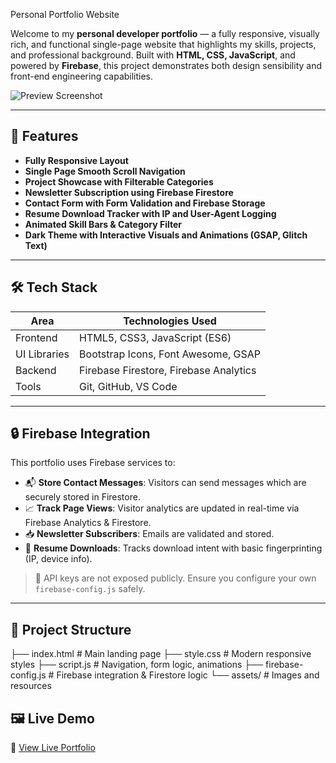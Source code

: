 Personal Portfolio Website

Welcome to my **personal developer portfolio** — a fully responsive, visually rich, and functional single-page website that highlights my skills, projects, and professional background. Built with **HTML, CSS, JavaScript**, and powered by **Firebase**, this project demonstrates both design sensibility and front-end engineering capabilities.





![Preview Screenshot](https://github.com/AbhayMParmar/Personal-Portfolio/blob/main/Personal%20Portfolio/img/pro4.png?raw=true)



---

## 🚀 Features

- **Fully Responsive Layout**
- **Single Page Smooth Scroll Navigation**
- **Project Showcase with Filterable Categories**
- **Newsletter Subscription using Firebase Firestore**
- **Contact Form with Form Validation and Firebase Storage**
- **Resume Download Tracker with IP and User-Agent Logging**
- **Animated Skill Bars & Category Filter**
- **Dark Theme with Interactive Visuals and Animations (GSAP, Glitch Text)**

---

## 🛠️ Tech Stack

| Area         | Technologies Used                       |
|--------------|------------------------------------------|
| Frontend     | HTML5, CSS3, JavaScript (ES6)            |
| UI Libraries | Bootstrap Icons, Font Awesome, GSAP      |
| Backend      | Firebase Firestore, Firebase Analytics   |
| Tools        | Git, GitHub, VS Code                     |

---

## 🔒 Firebase Integration

This portfolio uses Firebase services to:

- 📬 **Store Contact Messages**: Visitors can send messages which are securely stored in Firestore.
- 📈 **Track Page Views**: Visitor analytics are updated in real-time via Firebase Analytics & Firestore.
- 📥 **Newsletter Subscribers**: Emails are validated and stored.
- 📄 **Resume Downloads**: Tracks download intent with basic fingerprinting (IP, device info).

> 🔐 API keys are not exposed publicly. Ensure you configure your own `firebase-config.js` safely.

---

## 📁 Project Structure

├── index.html # Main landing page
├── style.css # Modern responsive styles
├── script.js # Navigation, form logic, animations
├── firebase-config.js # Firebase integration & Firestore logic
└── assets/ # Images and resources


## 🖼️ Live Demo

🔗 [View Live Portfolio](https://personalportfolio3432.netlify.app/)
